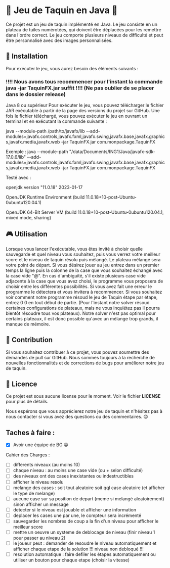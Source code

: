 # 🧩 Jeu de Taquin en Java 🧩 


Ce projet est un jeu de taquin implémenté en Java. Le jeu consiste en un plateau de tuiles numérotées, qui doivent être déplacées pour les remettre dans l'ordre correct. Le jeu comporte plusieurs niveaux de difficulté et peut être personnalisé avec des images personnalisées.

## 🚀 Installation


Pour exécuter le jeu, vous aurez besoin des éléments suivants :

### !!!! Nous avons tous recommencer pour l'instant la commande java -jar TaquinFX.jar suffit !!!! (Ne pas oublier de se placer dans le dossier release)



Java 8 ou supérieur
Pour exécuter le jeu, vous pouvez télécharger le fichier JAR exécutable à partir de la page des versions du projet sur GitHub. Une fois le fichier téléchargé, vous pouvez exécuter le jeu en ouvrant un terminal et en exécutant la commande suivante :

java --module-path /path/to/javafx/lib --add-modules=javafx.controls,javafx.fxml,javafx.swing,javafx.base,javafx.graphics,javafx.media,javafx.web  -jar TaquinFX.jar com.monpackage.TaquinFX

Exemple : java --module-path "/data/Documents/ING1/Java/javafx-sdk-17.0.6/lib" --add-modules=javafx.controls,javafx.fxml,javafx.swing,javafx.base,javafx.graphics,javafx.media,javafx.web  -jar TaquinFX.jar com.monpackage.TaquinFX

Testé avec :

openjdk version "11.0.18" 2023-01-17

OpenJDK Runtime Environment (build 11.0.18+10-post-Ubuntu-0ubuntu120.04.1)

OpenJDK 64-Bit Server VM (build 11.0.18+10-post-Ubuntu-0ubuntu120.04.1, mixed mode, sharing)

## 🎮 Utilisation

Lorsque vous lancer l'exécutable, vous êtes invité à choisir quelle sauvegarde et quel niveau vous souhaitez, puis vous verrez votre meilleur score et le niveau de taquin résolu puis mélangé. Le plateau mélangé sera votre point de départ. Si vous désirez jouer au jeu entrez dans un premier temps la ligne puis la colonne de la case que vous souhaitez échangé avec la case vide "@". En cas d'ambiguité, s'il existe plusieurs case vide adjacente à la case que vous avez choisi, le programme vous proposera de choisir entre les différentes possibilités. Si vous avez fait une erreur le programme le détectera et vous invitera à recommencer. Si vous souhaitez voir comment notre programme résoud le jeu de Taquin étape par étape, entrez 0 0 en tout début de partie. (Pour l'instant notre solver résoud certaines configurations de plateaux, mais ne vous inquiétez pas il pourra bientôt résoudre tous vos plateaux). Notre solver n'est pas optimal pour certains plateaux, il est donc possible qu'avec un mélange trop grands, il manque de mémoire.

## 🤝 Contribution


Si vous souhaitez contribuer à ce projet, vous pouvez soumettre des demandes de pull sur GitHub. Nous sommes toujours à la recherche de nouvelles fonctionnalités et de corrections de bugs pour améliorer notre jeu de taquin.

## 📝 Licence


Ce projet est sous aucune license pour le moment. Voir le fichier __LICENSE__ pour plus de détails.

Nous espérons que vous apprécierez notre jeu de taquin et n'hésitez pas à nous contacter si vous avez des questions ou des commentaires. 😊

## Taches à faire :

- [X] Avoir une équipe de BG :grin:

 Cahier des Charges : 
 - [ ] differents niveaux (au moins 10) 
 - [ ] chaque niveau : au moins une case vide (ou + selon difficulté)
 - [ ] des niveaux ont des cases inexistantes ou indestructibles 
 - [ ] afficher le niveau resolu 
 - [ ] melange des cases : soit tout aleatoire soit qql case aleatoire (et afficher le type de melange)
 - [ ] aucune case sur sa position de depart (meme si melangé aleatoirement) sinon afficher un message 
 - [ ] detecter si le niveau est jouable et afficher une information 
 - [ ] deplacer les cases une par une, le compteur sera incrémenté 
 - [ ] sauvegarder les nombres de coup a la fin d'un niveau pour afficher le meilleur score 
 - [ ] mettre un oeuvre un systeme de deblocage de niveau (finir niveau 1 pour passer au niveau 2) 
 - [ ] le joueur peut : demander de resoudre le niveau automatiquement et afficher chaque etape de la solution !!! niveau non debloqué !!!
 - [ ] resolution automatique : faire defiler les étapes automatiquement ou utiliser un bouton pour chaque etape (choisir la vitesse) 
